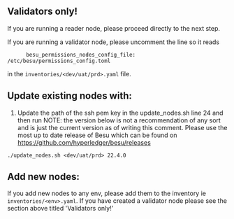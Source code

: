 
## Validators only!
If you are running a reader node, please proceed directly to the next step.

If you are running a validator node, please uncomment the line so it reads
```
      besu_permissions_nodes_config_file: /etc/besu/permissions_config.toml
```
in the `inventories/<dev/uat/prd>.yaml` file.


## Update existing nodes with:

1. Update the path of the ssh pem key in the update_nodes.sh line 24 and then run
NOTE: the version below is not a recommendation of any sort and is just the current version as of writing this comment.
Please use the most up to date release of Besu which can be found on https://github.com/hyperledger/besu/releases

```
./update_nodes.sh <dev/uat/prd> 22.4.0
```


## Add new nodes:
If you add new nodes to any env, please add them to the inventory ie `inventories/<env>.yaml`. If you have created a validator node
please see the section above titled 'Validators only!'

